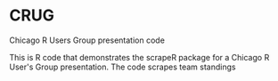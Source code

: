 CRUG
====

Chicago R Users Group presentation code

This is R code that demonstrates the scrapeR package for a Chicago R User's Group presentation.  The code scrapes team standings
